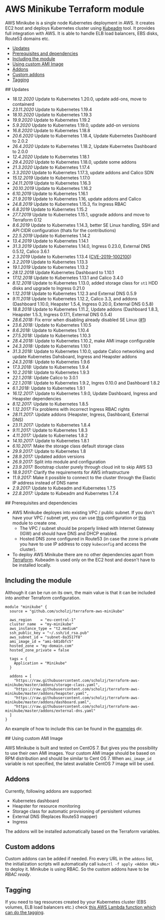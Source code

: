 # AWS Minikube Terraform module

AWS Minikube is a single node Kubernetes deployment in AWS. It creates EC2 host and deploys Kubernetes cluster using [Kubeadm](https://kubernetes.io/docs/admin/kubeadm/) tool. It provides full integration with AWS. It is able to handle ELB load balancers, EBS disks, Route53 domains etc.

<!-- TOC depthFrom:2 -->

- [Updates](#updates)
- [Prerequisites and dependencies](#prerequisites-and-dependencies)
- [Including the module](#including-the-module)
- [Using custom AMI Image](#using-custom-ami-image)
- [Addons](#addons)
- [Custom addons](#custom-addons)
- [Tagging](#tagging)

<!-- /TOC -->

## Updates

* *18.12.2020* Update to Kubernetes 1.20.0, update add-ons, move to containerd
* *23.11.2020* Update to Kubernetes 1.19.4
* *18.10.2020* Update to Kubernetes 1.19.3
* *19.9.2020* Update to Kubernetes 1.19.2
* *5.9.2020* Update to Kubernetes 1.19.0, update add-on versions
* *16.8.2020* Update to Kubernetes 1.18.8
* *20.6.2020* Update to Kubernetes 1.18.4, Update Kubernetes Dashboard to 2.0.2
* *26.4.2020* Update to Kubernetes 1.18.2, Update Kubernetes Dashboard to 2.0.0
* *12.4.2020* Update to Kubernetes 1.18.1
* *29.4.2020* Update to Kubernetes 1.18.0, update some addons
* *21.3.2020* Update to Kubernetes 1.17.4
* *3.3.2020* Update to Kubernetes 1.17.3, update addons and Calico SDN
* *15.12.2019* Update to Kubernetes 1.17.0
* *24.11.2019* Update to Kubernetes 1.16.3
* *20.10.2019* Update to Kubernetes 1.16.2
* *6.10.2019* Update to Kubernetes 1.16.1
* *21.9.2019* Update to Kubernetes 1.16, update addons and Calico
* *24.8.2019* Update to Kubernetes 1.15.3, fix Ingress RBAC
* *6.8.2019* Update to Kubernetes 1.15.2
* *27.7.2019* Update to Kubernetes 1.15.1, upgrade addons and move to Terraform 0.12
* *8.6.2019* Update to Kubernetes 1.14.3, better SE Linux handling, SSH and API CIDR configuration (thats for the contributions)
* *22.5.2019* Update to Kubernetes 1.14.2
* *13.4.2019* Update to Kubernetes 1.14.1
* *31.3.2019* Update to Kubernetes 1.14.0, Ingress 0.23.0, External DNS 0.5.12, Calico 3.6.1
* *2.3.2019* Update to Kubernetes 1.13.4 ([CVE-2019-1002100](https://github.com/kubernetes/kubernetes/issues/74534))
* *3.2.2019* Update to Kubernetes 1.13.3
* *19.1.2019* Update to Kubernetes 1.13.2
* *28.12.2018* Update Kubernetes Dashboard to 1.10.1
* *17.12.2018* Update to Kubernetes 1.13.1 and Calico 3.4.0
* *8.12.2018* Update to Kubernetes 1.13.0, added storage class for `st1` HDD disks and upgrade to Ingress 0.21.0
* *1.12.2018* Update to Kubernetes 1.12.3 and External DNS 0.5.9
* *9.11.2018* Update to Kubernetes 1.12.2, Calico 3.3, and addons (Dashboard 1.10.0, Heapster 1.5.4, Ingress 0.20.0, External DNS 0.5.8)
* *18.8.2018* Update to Kubernetes 1.11.2, Update addons (Dashboard 1.8.3, Heapster 1.5.3, Ingress 0.17.1, External DNS 0.5.4)
* *28.6.2018:* Fix error when disabling already disabled SE Linux ([#1](https://github.com/scholzj/terraform-aws-minikube/pull/1))
* *23.6.2018:* Update to Kubernetes 1.10.5
* *8.6.2018:* Update to Kubernetes 1.10.4
* *27.5.2018:* Update to Kubernetes 1.10.3
* *28.4.2018:* Update to Kubernetes 1.10.2, make AMI image configurable
* *24.3.2018:* Update to Kubernetes 1.10.1
* *31.3.2018:* Update to Kubernetes 1.10.0, update Calico networking and update Kubernetes Dahsboard, Ingress and Heapster addons
* *24.3.2018:* Update to Kubernetes 1.9.6
* *17.3.2018:* Update to Kubernetes 1.9.4
* *10.2.2018:* Update to Kubernetes 1.9.3
* *22.1.2018:* Update Calico to 3.0.1
* *22.1.2018:* Update to Kubernetes 1.9.2, Ingres 0.10.0 and Dashboard 1.8.2
* *6.1.2018:* Update to Kubernetes 1.9.1
* *16.12.2017:* Update to Kubernetes 1.9.0, Update Dashboard, Ingress and Heapster dependencies
* *8.12.2017:* Update to Kubernetes 1.8.5
* *1.12.2017:* Fix problems with incorrect Ingress RBAC rights
* *28.11.2017:* Update addons (Heapster, Ingress, Dashboard, External DNS)
* *23.11.2017:* Update to Kubernetes 1.8.4
* *9.11.2017:* Update to Kubernetes 1.8.3
* *4.11.2017:* Update to Kubernetes 1.8.2
* *14.10.2017:* Update to Kubernetes 1.8.1
* *6.10.2017:* Make the storage class default storage class
* *29.9.2017:* Update to Kubernetes 1.8
* *28.9.2017:* Updated addon versions
* *26.9.2017:* Split into module and configuration
* *23.9.2017:* Bootstrap cluster purely through cloud init to skip AWS S3
* *18.9.2017:* Clarify the requirements for AWS infrastructure
* *11.9.2017:* Make it possible to connect to the cluster through the Elastic IP address instead of DNS name
* *2.9.2017:* Update to Kubeadm and Kubernetes 1.7.5
* *22.8.2017:* Update to Kubeadm and Kubernetes 1.7.4

## Prerequisites and dependencies

* AWS Minikube deployes into existing VPC / public subnet. If you don't have your VPC / subnet yet, you can use [this](https://github.com/scholzj/aws-vpc) configuration or [this](https://github.com/scholzj/terraform-aws-vpc) module to create one.
  * The VPC / subnet should be properly linked with Internet Gateway (IGW) and should have DNS and DHCP enabled.
  * Hosted DNS zone configured in Route53 (in case the zone is private you have to use IP address to copy `kubeconfig` and access the cluster).
* To deploy AWS Minikube there are no other dependencies apart from [Terraform](https://www.terraform.io). Kubeadm is used only on the EC2 host and doesn't have to be installed locally.

## Including the module

Although it can be run on its own, the main value is that it can be included into another Terraform configuration.

```hcl
module "minikube" {
  source = "github.com/scholzj/terraform-aws-minikube"

  aws_region    = "eu-central-1"
  cluster_name  = "my-minikube"
  aws_instance_type = "t2.medium"
  ssh_public_key = "~/.ssh/id_rsa.pub"
  aws_subnet_id = "subnet-8a3517f8"
  ami_image_id = "ami-b81dbfc5"
  hosted_zone = "my-domain.com"
  hosted_zone_private = false

  tags = {
    Application = "Minikube"
  }

  addons = [
    "https://raw.githubusercontent.com/scholzj/terraform-aws-minikube/master/addons/storage-class.yaml",
    "https://raw.githubusercontent.com/scholzj/terraform-aws-minikube/master/addons/heapster.yaml",
    "https://raw.githubusercontent.com/scholzj/terraform-aws-minikube/master/addons/dashboard.yaml",
    "https://raw.githubusercontent.com/scholzj/terraform-aws-minikube/master/addons/external-dns.yaml"
  ]
}
```

An example of how to include this can be found in the [examples](examples/) dir. 

## Using custom AMI Image

AWS Minikube is built and tested on CentOS 7. But gives you the possibility to use their own AMI images. Your custom AMI image should be based on RPM distribution and should be similar to Cent OS 7. When `ami_image_id` variable is not specified, the latest available CentOS 7 image will be used.

## Addons

Currently, following addons are supported:
* Kubernetes dashboard
* Heapster for resource monitoring
* Storage class for automatic provisioning of persisitent volumes
* External DNS (Replaces Route53 mapper)
* Ingress

The addons will be installed automatically based on the Terraform variables. 

## Custom addons

Custom addons can be added if needed. Fro every URL in the `addons` list, the initialization scripts will automatically call `kubectl -f apply <Addon URL>` to deploy it. Minikube is using RBAC. So the custom addons have to be *RBAC ready*.

## Tagging

If you need to tag resources created by your Kubernetes cluster (EBS volumes, ELB load balancers etc.) check [this AWS Lambda function which can do the tagging](https://github.com/scholzj/aws-kubernetes-tagging-lambda).
